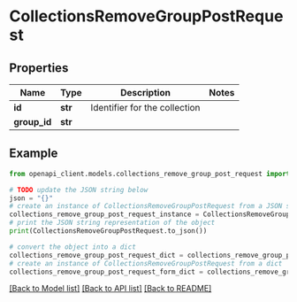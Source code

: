 # CollectionsRemoveGroupPostRequest


## Properties

Name | Type | Description | Notes
------------ | ------------- | ------------- | -------------
**id** | **str** | Identifier for the collection | 
**group_id** | **str** |  | 

## Example

```python
from openapi_client.models.collections_remove_group_post_request import CollectionsRemoveGroupPostRequest

# TODO update the JSON string below
json = "{}"
# create an instance of CollectionsRemoveGroupPostRequest from a JSON string
collections_remove_group_post_request_instance = CollectionsRemoveGroupPostRequest.from_json(json)
# print the JSON string representation of the object
print(CollectionsRemoveGroupPostRequest.to_json())

# convert the object into a dict
collections_remove_group_post_request_dict = collections_remove_group_post_request_instance.to_dict()
# create an instance of CollectionsRemoveGroupPostRequest from a dict
collections_remove_group_post_request_form_dict = collections_remove_group_post_request.from_dict(collections_remove_group_post_request_dict)
```
[[Back to Model list]](../README.md#documentation-for-models) [[Back to API list]](../README.md#documentation-for-api-endpoints) [[Back to README]](../README.md)


